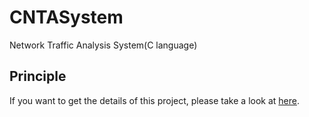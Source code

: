 # CNTASystem
Network Traffic Analysis System(C language)

## Principle

If you want to get the details of this project, please take a look at [here](CNTASystem/docs/杜杨浩_2012310200707_计科1203.doc).
